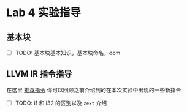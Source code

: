 # Lab 4 实验指导

## 基本块

- [ ] TODO: 基本块基本知识，基本块命名，dom

## LLVM IR 指令指导

在这里 [推荐指令](../pre/suggested_insts.md) 你可以回顾之前介绍到的在本次实验中出现的一些新指令

- [ ] TODO: i1 和 i32 的区别以及 `zext` 介绍